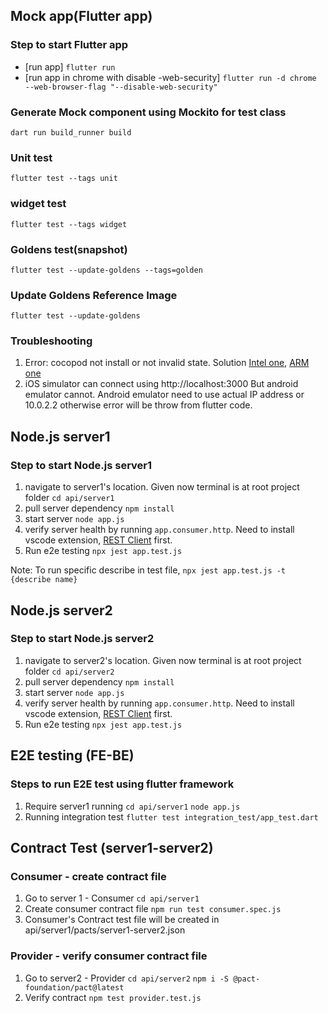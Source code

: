 ## Mock app(Flutter app)

### Step to start Flutter app
- [run app] `flutter run`
- [run app in chrome with disable -web-security] `flutter run -d chrome --web-browser-flag "--disable-web-security"`

### Generate Mock component using Mockito for test class 
`dart run build_runner build`

### Unit test
`flutter test --tags unit`

### widget test
`flutter test --tags widget`

### Goldens test(snapshot)
`flutter test --update-goldens --tags=golden` 

### Update Goldens Reference Image 
`flutter test --update-goldens`

### Troubleshooting
1. Error: cocopod not install or not invalid state. Solution [Intel one](https://stackoverflow.com/questions/62593939/cocoapods-not-installed-or-not-in-valid-state), [ARM one](https://stackoverflow.com/questions/64901180/how-to-run-cocoapods-on-apple-silicon-m1)
2. iOS simulator can connect using http://localhost:3000
But android emulator cannot. Android emulator need to use actual IP address or 10.0.2.2 otherwise error will be throw from flutter code.


## Node.js server1
### Step to start Node.js server1
1. navigate to server1's location. Given now terminal is at root project folder
`cd api/server1`
2. pull server dependency
`npm install`
3. start server
`node app.js`
4. verify server health by running `app.consumer.http`. Need to install vscode extension, [REST Client](https://marketplace.visualstudio.com/items?itemName=humao.rest-client) first.
5. Run e2e testing
`npx jest app.test.js`

Note: To run specific describe in test file, `npx jest app.test.js -t {describe name}`

## Node.js server2
### Step to start Node.js server2
1. navigate to server2's location. Given now terminal is at root project folder
`cd api/server2`
2. pull server dependency
`npm install`
3. start server
`node app.js`
4. verify server health by running `app.consumer.http`. Need to install vscode extension, [REST Client](https://marketplace.visualstudio.com/items?itemName=humao.rest-client) first.
5. Run e2e testing
`npx jest app.test.js`





## E2E testing (FE-BE)

### Steps to run E2E test using flutter framework
1. Require server1 running
`cd api/server1`
`node app.js`
2. Running integration test 
`flutter test integration_test/app_test.dart`


## Contract Test (server1-server2)
### Consumer - create contract file 
1. Go to server 1 - Consumer
`cd api/server1` 
2. Create consumer contract file
`npm run test consumer.spec.js`
3. Consumer's Contract test file will be created in api/server1/pacts/server1-server2.json
### Provider - verify consumer contract file
1. Go to server2 - Provider 
`cd api/server2` 
`npm i -S @pact-foundation/pact@latest`
2. Verify contract 
`npm test provider.test.js`
